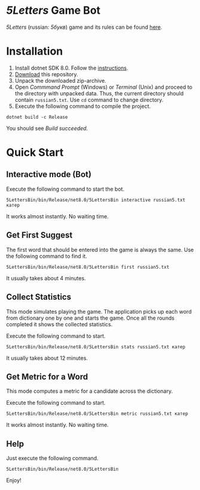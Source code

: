 # *5Letters* Game Bot

*5Letters* (russian: *5букв*) game and its rules can be found [here](https://5bukv.tinkoff.ru).

# Installation

1. Install dotnet SDK 8.0. Follow the [instructions](https://dotnet.microsoft.com/en-us/download).
1. [Download](https://github.com/apodavalov/5bukv/archive/refs/heads/main.zip) this repository.
1. Unpack the downloaded zip-archive.
1. Open *Commmand Prompt* (Windows) or *Terminal* (Unix) and proceed to the directory with unpacked 
   data. Thus, the current directory should contain `russian5.txt`. Use `cd` command to change directory.
1. Execute the following command to compile the project.

```shell
dotnet build -c Release
```

You should see *Build succeeded.*

# Quick Start

## Interactive mode (Bot)

Execute the following command to start the bot.

```shell
5LettersBin/bin/Release/net8.0/5LettersBin interactive russian5.txt катер
```

It works almost instantly. No waiting time.

## Get First Suggest

The first word that should be entered into the game is always the same. Use the following command to find it.

```shell
5LettersBin/bin/Release/net8.0/5LettersBin first russian5.txt
```

It usually takes about 4 minutes.

## Collect Statistics

This mode simulates playing the game. The application picks up each word from dictionary one by one
and starts the game. Once all the rounds completed it shows the collected statistics.

Execute the following command to start.

```shell
5LettersBin/bin/Release/net8.0/5LettersBin stats russian5.txt катер
```

It usually takes about 12 minutes.

## Get Metric for a Word

This mode computes a metric for a candidate across the dictionary.

Execute the following command to start.

```shell
5LettersBin/bin/Release/net8.0/5LettersBin metric russian5.txt катер
```

It works almost instantly. No waiting time.

## Help

Just execute the following command.

```shell
5LettersBin/bin/Release/net8.0/5LettersBin
```

Enjoy!
